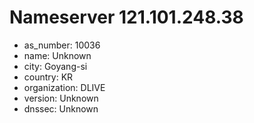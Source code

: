 # Nameserver 121.101.248.38

* as_number: 10036
* name: Unknown
* city: Goyang-si
* country: KR
* organization: DLIVE
* version: Unknown
* dnssec: Unknown
